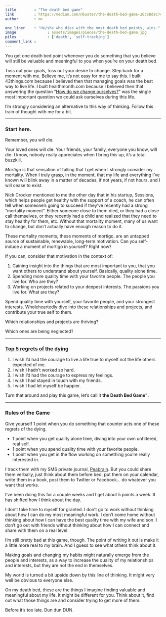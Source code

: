 ```yaml
---
title        : "The death bed game"
link         : https://medium.com/@buster/the-death-bed-game-20cc8d9c7494
author       : me

one_liner    : "He/she who dies with the most death bed points, wins."
image			   : assets/images/pieces/the-death-bed-game.jpg
piles			   : ['death', 'self-tracking']
comment_link : 
---
```


You get one death bed point whenever you do something that you believe will still be valuable and meaningful to you when you’re on your death bed.

Toss out your goals, toss out your desire to change. Step back for a moment with me. Believe me, it’s not easy for me to say this. I built 43things.com because I believed then that managing goals was the best way to live life. I built healthmonth.com because I believed then that answering the question “[How do we change ourselves?](http://bustr.tumblr.com/post/20775796587/how-do-we-change-ourselves)” was the single most important question we could ask ourselves during this life.

I’m strongly considering an alternative to this way of thinking. Follow this train of thought with me for a bit.

----

### Start here.

Remember, you will die.

Your loved ones will die. Your friends, your family, everyone you know, will die. I know, nobody really appreciates when I bring this up, it’s a total buzzkill.

*Mortigo* is that sensation of falling that I get when I strongly consider my mortality. When I truly grasp, in the moment, that my life and everything I’ve known will blink away in a matter of decades, if not years, if not hours, and I will cease to exist.

Nick Crocker mentioned to me the other day that in his startup, Sessions, which helps people get healthy with the support of a coach, he can often tell when someone’s going to succeed if they’ve recently had a strong “mortality moment”. Either someone close to them died, or they had a close call themselves, or they recently had a child and realized that they need to stay healthy for them, etc. Without that mortality moment, many of us want to change, but don’t actually have enough reason to do it.

These mortality moments, these moments of mortigo, are an untapped source of sustainable, renewable, long-term motivation. Can you self-induce a moment of mortigo in yourself? Right now?

If you can, consider that motivation in the context of:

1. Gaining insight into the things that are most important to you, that you want others to understand about yourself. Basically, quality alone time.
2. Spending more quality time with your favorite people. The people you live for. Who are they?
3. Working on projects related to your deepest interests. The passions you live for. What are they?

Spend quality time with yourself, your favorite people, and your strongest interests. Wholeheartedly dive into these relationships and projects, and contribute your true self to them.

Which relationships and projects are thriving?

Which ones are being neglected?

----

### [Top 5 regrets of the dying](http://www.guardian.co.uk/lifeandstyle/2012/feb/01/top-five-regrets-of-the-dying)

1. I wish I’d had the courage to live a life true to myself not the life others expected of me.
2. I wish I hadn’t worked so hard.
3. I wish I’d had the courage to express my feelings.
4. I wish I had stayed in touch with my friends.
5. I wish I had let myself be happier.

Turn that around and play this game, let’s call it **the Death Bed Game"**.

----

### Rules of the Game

Give yourself 1 point when you do something that counter acts one of these regrets of the dying.

- 1 point when you get quality alone time, diving into your own unfiltered, real self.
- 1 point when you spend quality time with your favorite people.
- 1 point when you get in the flow working on something you’re really interested in.

I track them with my SMS private journal, [Peabrain](http://peabrain.co/). But you could share them verbally, just think about them before bed, put them on your calendar, write them in a book, post them to Twitter or Facebook… do whatever you want that works.

I’ve been doing this for a couple weeks and I get about 5 points a week. It has shifted how I think about the day.

I don’t take time to myself for granted. I don’t go to work without thinking about how I can do my most meaningful work. I don’t come home without thinking about how I can have the best quality time with my wife and son. I don’t go out with friends without thinking about how I can connect and share with them on a real level.

I’m still pretty bad at this game, though. The point of writing it out is make it a little more real to my brain. And I guess to see what others think about it. 

Making goals and changing my habits might naturally emerge from the people and interests, as a way to increase the quality of my relationships and interests, but they are not the end in themselves.

My world is turned a bit upside down by this line of thinking. It might very well be obvious to everyone else.

On my death bed, these are the things I imagine finding valuable and meaningful about my life. It might be different for you. Think about it, find out what those things are and consider trying to get more of them.

Before it’s too late. Dun dun DUN.
